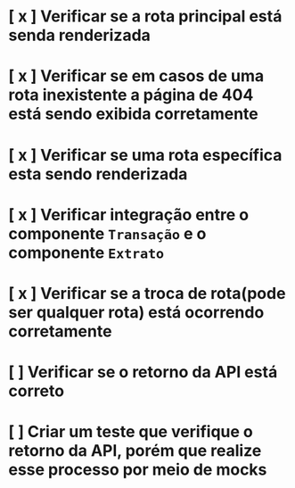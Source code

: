 # [ x ] Verificar se a rota principal está senda renderizada

# [ x ] Verificar se em casos de uma rota inexistente a página de 404 está sendo exibida corretamente

# [ x ] Verificar se uma rota específica esta sendo renderizada

# [ x ] Verificar integração entre o componente `Transação` e o componente `Extrato`

# [ x ] Verificar se a troca de rota(pode ser qualquer rota) está ocorrendo corretamente

# [  ]  Verificar se o retorno da API está correto

# [  ]  Criar um teste que verifique o retorno da API, porém que realize esse processo por meio de mocks